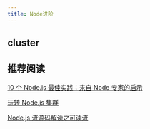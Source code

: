 ```yaml
---
title: Node进阶
---
```



## cluster

## 推荐阅读

[10 个 Node.js 最佳实践：来自 Node 专家的启示](https://mp.weixin.qq.com/s/gV0CxSb9pUN51mr23dUiIg)

[玩转 Node.js 集群](https://juejin.cn/post/7045058583200792613)

[Node.js 流源码解读之可读流](https://mp.weixin.qq.com/s/O59JUnbWshJSWrV8NBL5Ng)
